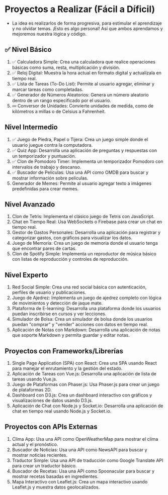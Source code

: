 # Proyectos a Realizar (Fácil a Díficil)
- La idea es realizarlos de forma progresiva, para estimular el aprendizaje y no olvidar temas.
¡Esto es algo personal! Así que ambos aprendamos y mejoremos nuestra lógica y código.

## ✅ Nivel Básico 
1. ✅ Calculadora Simple: Crea una calculadora que realice operaciones básicas como suma, resta, multiplicación y división.
2. ✅ Reloj Digital: Muestra la hora actual en formato digital y actualízala en tiempo real.
3. ✅ Lista de Tareas (To-Do List): Permite al usuario agregar, eliminar y marcar tareas como completadas.
4. ✅ Generador de Números Aleatorios: Genera un número aleatorio dentro de un rango especificado por el usuario.
5. 💤 Conversor de Unidades: Convierte unidades de medida, como de kilómetros a millas o de Celsius a Fahrenheit.

## Nivel Intermedio
1. ✅ Juego de Piedra, Papel o Tijera: Crea un juego simple donde el usuario juegue contra la computadora.
2. ✅ Quiz App: Desarrolla una aplicación de preguntas y respuestas con un temporizador y puntuación.
3. ✅ Clon de Pomodoro Timer: Implementa un temporizador Pomodoro con intervalos de trabajo y descanso.
4. ✅ Buscador de Películas: Usa una API como OMDB para buscar y mostrar información sobre películas.
5. Generador de Memes: Permite al usuario agregar texto a imágenes predefinidas para crear memes.

## Nivel Avanzado
1. Clon de Tetris: Implementa el clásico juego de Tetris con JavaScript.
2. Chat en Tiempo Real: Usa WebSockets o Firebase para crear un chat en tiempo real.
3. Gestor de Gastos Personales: Desarrolla una aplicación para registrar y categorizar gastos, con gráficos para visualizar los datos.
4. Juego de Memoria: Crea un juego de memoria donde el usuario tenga que encontrar pares de cartas.
5. Clon de Spotify Simple: Implementa un reproductor de música básico con listas de reproducción y controles de reproducción.

## Nivel Experto
1. Red Social Simple: Crea una red social básica con autenticación, perfiles de usuario y publicaciones.
2. Juego de Ajedrez: Implementa un juego de ajedrez completo con lógica de movimientos y detección de jaque mate.
3. Plataforma de E-learning: Desarrolla una plataforma donde los usuarios puedan inscribirse en cursos y ver lecciones.
4. Simulador de Bolsa: Crea un simulador de bolsa donde los usuarios puedan "comprar" y "vender" acciones con datos en tiempo real.
5. Aplicación de Notas con Markdown: Desarrolla una aplicación de notas que soporte Markdown y permita guardar y editar notas.

## Proyectos con Frameworks/Librerías
1. Single Page Application (SPA) con React: Crea una SPA usando React para manejar el enrutamiento y la gestión del estado.
2. Aplicación de Tareas con Vue.js: Desarrolla una aplicación de lista de tareas usando Vue.js.
3. Juego de Plataformas con Phaser.js: Usa Phaser.js para crear un juego de plataformas 2D.
4. Dashboard con D3.js: Crea un dashboard interactivo con gráficos y visualizaciones de datos usando D3.js.
5. Aplicación de Chat con Node.js y Socket.io: Desarrolla una aplicación de chat en tiempo real usando Node.js y Socket.io.

## Proyectos con APIs Externas
1. Clima App: Usa una API como OpenWeatherMap para mostrar el clima actual y el pronóstico.
2. Buscador de Noticias: Usa una API como NewsAPI para buscar y mostrar noticias recientes.
3. Traductor Simple: Usa una API de traducción como Google Translate API para crear un traductor básico.
4. Buscador de Recetas: Usa una API como Spoonacular para buscar y mostrar recetas basadas en ingredientes.
5. Mapa Interactivo con Leaflet.js: Crea un mapa interactivo usando Leaflet.js y muestra datos geolocalizados.
